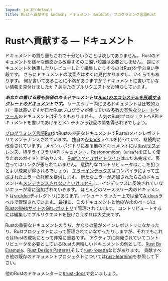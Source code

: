 ```yaml
---
layout: ja-JP/default
title: Rustへ貢献する &mdash; ドキュメント &middot; プログラミング言語Rust
---
```


# Rustへ貢献する &mdash; ドキュメント

ドキュメントの質も量もこれで十分ということは決してありません。
Rustのドキュメントを様々な側面から改善するのに深い知識は必要としません。
逆にドキュメントを執筆したりレビューしたり編集したりするのはRustを学ぶ良い手段です。
さらにドキュメントの改善点はすぐに見付かりますし、いくらでもあります。
何か書いてあることに不満がありますか？ドキュメントに書いていない情報を見付けましたか？あなたのプルリクエストをお待ちしています。

***あなたの書ける最も価値のあるドキュメントは [Rustのエコシステムを形成するクレートのドキュメント][crate_docs]です。***
ソースツリー内にあるドキュメントは比較的カバー率は高いですが日々Rustプログラマが使っている[多数の有名なクレートやツール][awesome-rust]のドキュメントはそうでもありません。
人気のRustプロジェクトへAPIドキュメントを書いてあげるとメンテナから親愛の情を得られるでしょう。

[プログラミング言語Rust][The Book]はRustの主要なドキュメントでRustのメインレポジトリでメンテナンスされています。
独自の[A-book]ラベルを持っていて、継続的に改善されています。
メインレポジトリにある他のドキュメントには[Rustリファレンス][The Rust Reference]、[標準ライブラリAPIドキュメント][std]、[Rustonomicon][The Rustonomicon]（`unsafe`を正しく使うためのガイド）があります。
[Rustスタイルガイドライン][Rust Style Guidelines]はまだ未完成で、表立ってはリンクが張られていません。
意欲的なコントリビュータはここを狙うとよい成果が得られるでしょう。
[エラーインデックス][err]はコンパイラによって生成されたエラーの詳解を提供します。
新たなエラーが追加されたらこのドキュメントも[メンテナンスされないといけません][err-issue]し、インデックスに反映されていないエラーが常に追加されていきます。
ほとんどのソースツリー内のドキュメントは[src/doc]ディレクトリにあります。イシュートラッカー上では全て[A-docs]ラベルで管理されています。
最後に、このドキュメントと他のWebのページは[RustのWebサイトのGitレポジトリ][Rust website Git repository]で管理されています。
コントリビュートするには編集してプルリクエストを投げさえすれば大丈夫です。

Rustの重要なドキュメントのうち、かなりの量がメインレポジトリになかったり、Rustプロジェクトによって管理されていなかったりしますが、それでもこれらはRustの成功にとって非常に重要です。
アクティブに開発されていてコントリビュータを必要としているRustの素晴しいドキュメントの例として、[Rust By Example]、[Rust Design Patterns]そして[rust-rosetta]などがあります。
貢献すべき他の既存のドキュメントプロジェクトについては[rust-learning]を参照して下さい。

他のRustのドキュメンターに[#rust-docs]で会いましょう。

<!--
TODO: blogging, translation
-->

[#rust-docs]: https://client00.chat.mibbit.com/?server=irc.mozilla.org&channel=%23rust-docs
[A-book]: https://github.com/rust-lang/rust/issues?q=is%3Aopen+is%3Aissue+label%3AA-book
[A-docs]: https://github.com/rust-lang/rust/issues?q=is%3Aopen+is%3Aissue+label%3AA-docs
[Rust By Example]: https://github.com/rust-lang/rust-by-example
[Rust Design Patterns]: https://github.com/nrc/patterns
[Rust Style Guidelines]: https://doc.rust-lang.org/style/index.html
[The Book]: https://doc.rust-lang.org/book/index.html
[The Rust Reference]: https://doc.rust-lang.org/reference.html
[The Rustonomicon]: https://doc.rust-lang.org/nomicon/index.html
[awesome-rust]: https://github.com/kud1ing/awesome-rust
[crate_docs]: https://users.rust-lang.org/t/lets-talk-about-ecosystem-documentation/2791
[err-issue]: https://github.com/rust-lang/rust/issues/24407
[err]: https://doc.rust-lang.org/error-index.html
[rust-learning]: https://github.com/ctjhoa/rust-learning
[rust-rosetta]: https://github.com/Hoverbear/rust-rosetta
[src/doc]: https://github.com/rust-lang/rust/tree/master/src/doc
[std]: https://doc.rust-lang.org/std/index.html
[Rust website Git repository]: https://github.com/rust-lang/rust-www
